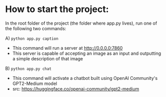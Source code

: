# How to start the project:

In the root folder of the project (the folder where app.py lives), run one of the following two commands:

A) `python app.py caption`

- This command will run a server at http://0.0.0.0:7860
- This server is capable of accepting an image as an input and outputting a simple description of that image

B) `python app.py chat`

- This command will activate a chatbot built using OpenAI Community's GPT2-Medium model
- src: https://huggingface.co/openai-community/gpt2-medium
